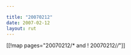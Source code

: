 ```yaml
---

title: "20070212"
date: 2007-02-12
layout: rut
---
```


[[!map pages="20070212/* and ! 20070212/*/*"]]
